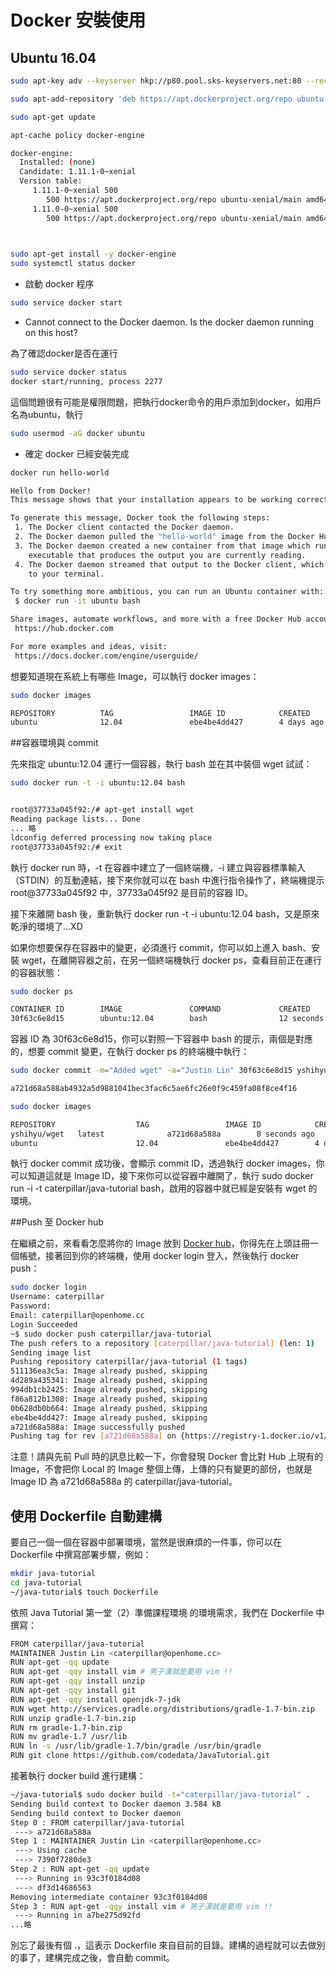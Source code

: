 # Docker 安裝使用


## Ubuntu 16.04

```sh
sudo apt-key adv --keyserver hkp://p80.pool.sks-keyservers.net:80 --recv-keys 58118E89F3A912897C070ADBF76221572C52609D

sudo apt-add-repository 'deb https://apt.dockerproject.org/repo ubuntu-xenial main'

sudo apt-get update

apt-cache policy docker-engine

docker-engine:
  Installed: (none)
  Candidate: 1.11.1-0~xenial
  Version table:
     1.11.1-0~xenial 500
        500 https://apt.dockerproject.org/repo ubuntu-xenial/main amd64 Packages
     1.11.0-0~xenial 500
        500 https://apt.dockerproject.org/repo ubuntu-xenial/main amd64 Packages
        


sudo apt-get install -y docker-engine
sudo systemctl status docker

```


- 啟動 docker 程序

```sh
sudo service docker start
```


- Cannot connect to the Docker daemon. Is the docker daemon running on this host?

為了確認docker是否在運行

```sh
sudo service docker status
docker start/running, process 2277
```
這個問題很有可能是權限問題，把執行docker命令的用戶添加到docker，如用戶名為ubuntu，執行

```sh
sudo usermod -aG docker ubuntu
```

- 確定 docker 已經安裝完成

```sh
docker run hello-world
```

```sh
Hello from Docker!
This message shows that your installation appears to be working correctly.

To generate this message, Docker took the following steps:
 1. The Docker client contacted the Docker daemon.
 2. The Docker daemon pulled the "hello-world" image from the Docker Hub.
 3. The Docker daemon created a new container from that image which runs the
    executable that produces the output you are currently reading.
 4. The Docker daemon streamed that output to the Docker client, which sent it
    to your terminal.

To try something more ambitious, you can run an Ubuntu container with:
 $ docker run -it ubuntu bash

Share images, automate workflows, and more with a free Docker Hub account:
 https://hub.docker.com

For more examples and ideas, visit:
 https://docs.docker.com/engine/userguide/
```



想要知道現在系統上有哪些 Image，可以執行 docker images：

```sh
sudo docker images

REPOSITORY          TAG                 IMAGE ID            CREATED             VIRTUAL SIZE
ubuntu              12.04               ebe4be4dd427        4 days ago          210.6 MB
```


##容器環境與 commit

先來指定 ubuntu:12.04 運行一個容器，執行 bash 並在其中裝個 wget 試試：

```sh
sudo docker run -t -i ubuntu:12.04 bash


root@37733a045f92:/# apt-get install wget
Reading package lists... Done
... 略
ldconfig deferred processing now taking place
root@37733a045f92:/# exit
```

執行 docker run 時，-t 在容器中建立了一個終端機，-i 建立與容器標準輸入（STDIN）的互動連結，接下來你就可以在 bash 中進行指令操作了，終端機提示 root@37733a045f92 中，37733a045f92 是目前的容器 ID。

接下來離開 bash 後，重新執行 docker run -t -i ubuntu:12.04 bash，又是原來乾淨的環境了…XD

如果你想要保存在容器中的變更，必須進行 commit，你可以如上進入 bash、安裝 wget，在離開容器之前，在另一個終端機執行 docker ps，查看目前正在運行的容器狀態：



```sh
sudo docker ps

CONTAINER ID        IMAGE               COMMAND             CREATED             STATUS              PORTS               NAMES
30f63c6e8d15        ubuntu:12.04        bash                12 seconds ago      Up 12 seconds                           stoic_nobel
```

容器 ID 為 30f63c6e8d15，你可以對照一下容器中 bash 的提示，兩個是對應的，想要 commit 變更，在執行 docker ps 的終端機中執行：

```sh
sudo docker commit -m="Added wget" -a="Justin Lin" 30f63c6e8d15 yshihyu/wget

a721d68a588ab4932a5d9881041bec3fac6c5ae6fc26e0f9c459fa08f8ce4f16

sudo docker images

REPOSITORY                  TAG                 IMAGE ID            CREATED             VIRTUAL SIZE
yshihyu/wget   latest              a721d68a588a        8 seconds ago       212 MB
ubuntu                      12.04               ebe4be4dd427        4 days ago          210.6 MB
```


執行 docker commit 成功後，會顯示 commit ID，透過執行 docker images，你可以知道這就是 Image ID，接下來你可以從容器中離開了，執行 sudo docker run -i -t caterpillar/java-tutorial bash，啟用的容器中就已經是安裝有 wget 的環境。

##Push 至 Docker hub

在繼續之前，來看看怎麼將你的 Image 放到 [Docker hub](https://hub.docker.com/)，你得先在上頭註冊一個帳號，接著回到你的終端機，使用 docker login 登入，然後執行 docker push：

```sh
sudo docker login
Username: caterpillar
Password: 
Email: caterpillar@openhome.cc
Login Succeeded
~$ sudo docker push caterpillar/java-tutorial
The push refers to a repository [caterpillar/java-tutorial] (len: 1)
Sending image list
Pushing repository caterpillar/java-tutorial (1 tags)
511136ea3c5a: Image already pushed, skipping 
4d289a435341: Image already pushed, skipping 
994db1cb2425: Image already pushed, skipping 
f86a812b1308: Image already pushed, skipping 
0b628db0b664: Image already pushed, skipping 
ebe4be4dd427: Image already pushed, skipping 
a721d68a588a: Image successfully pushed 
Pushing tag for rev [a721d68a588a] on {https://registry-1.docker.io/v1/repositories/caterpillar/java-tutorial/tags/latest}
```


注意！請與先前 Pull 時的訊息比較一下，你會發現 Docker 會比對 Hub 上現有的 Image，不會把你 Local 的 Image 整個上傳，上傳的只有變更的部份，也就是 Image ID 為 a721d68a588a 的 caterpillar/java-tutorial。

## 使用 Dockerfile 自動建構

要自己一個一個在容器中部署環境，當然是很麻煩的一件事，你可以在 Dockerfile 中撰寫部署步驟，例如：

```sh
mkdir java-tutorial
cd java-tutorial
~/java-tutorial$ touch Dockerfile
```
依照 Java Tutorial 第一堂（2）準備課程環境 的環境需求，我們在 Dockerfile 中撰寫：

```sh
FROM caterpillar/java-tutorial
MAINTAINER Justin Lin <caterpillar@openhome.cc>
RUN apt-get -qq update
RUN apt-get -qqy install vim # 男子漢就是要用 vim !!
RUN apt-get -qqy install unzip
RUN apt-get -qqy install git
RUN apt-get -qqy install openjdk-7-jdk
RUN wget http://services.gradle.org/distributions/gradle-1.7-bin.zip
RUN unzip gradle-1.7-bin.zip
RUN rm gradle-1.7-bin.zip
RUN mv gradle-1.7 /usr/lib
RUN ln -s /usr/lib/gradle-1.7/bin/gradle /usr/bin/gradle
RUN git clone https://github.com/codedata/JavaTutorial.git
```

接著執行 docker build 進行建構：

```sh
~/java-tutorial$ sudo docker build -t="caterpillar/java-tutorial" .
Sending build context to Docker daemon 3.584 kB
Sending build context to Docker daemon 
Step 0 : FROM caterpillar/java-tutorial
 ---> a721d68a588a
Step 1 : MAINTAINER Justin Lin <caterpillar@openhome.cc>
 ---> Using cache
 ---> 7390f7280de3
Step 2 : RUN apt-get -qq update
 ---> Running in 93c3f0184d08
 ---> df3d14686563
Removing intermediate container 93c3f0184d08
Step 3 : RUN apt-get -qqy install vim # 男子漢就是要用 vim !!
 ---> Running in a7be275d92fd
...略
```

別忘了最後有個 .，這表示 Dockerfile 來自目前的目錄。建構的過程就可以去做別的事了，建構完成之後，會自動 commit。

